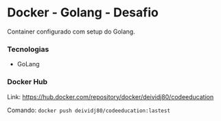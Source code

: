 # Docker - Golang - Desafio
Container configurado com setup do Golang.
### Tecnologias
- GoLang
### Docker Hub
Link: https://hub.docker.com/repository/docker/deividj80/codeeducation

Comando:
`docker push deividj80/codeeducation:lastest`


